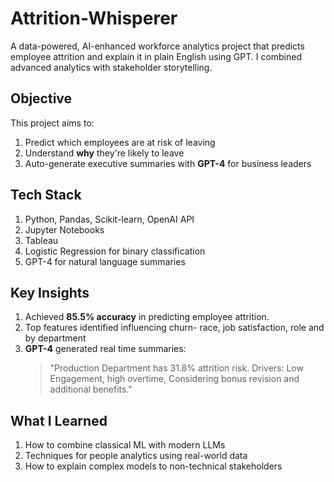 # Attrition-Whisperer 
A data-powered, AI-enhanced workforce analytics project that predicts employee attrition and explain it in plain English using GPT. I combined advanced analytics with stakeholder storytelling.

## Objective
This project aims to:
1. Predict which employees are at risk of leaving
2. Understand **why** they're likely to leave
3. Auto-generate executive summaries with **GPT-4** for business leaders

## Tech Stack
1. Python, Pandas, Scikit-learn, OpenAI API
2. Jupyter Notebooks
3. Tableau
4. Logistic Regression for binary classification
5. GPT-4 for natural language summaries

## Key Insights
1. Achieved **85.5% accuracy** in predicting employee attrition.
2. Top features identified influencing churn- race, job satisfaction, role and by department
3. **GPT-4** generated real time summaries:
   > "Production Department has 31.8% attrition risk. Drivers: Low Engagement, high overtime, Considering bonus revision and additional benefits."

## What I Learned
1. How to combine classical ML with modern LLMs
2. Techniques for people analytics using real-world data
3. How to explain complex models to non-technical stakeholders
